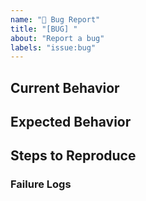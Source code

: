 ```yaml
---
name: "🐞 Bug Report"
title: "[BUG] "
about: "Report a bug"
labels: "issue:bug"
---
```


<!-- Please do your best to fill out all of the sections below! -->

<!-- It's important for us to know the context in which you experience this behavior. -->
<!-- Select 1 type from: https://github.com/wandering-inndex/seed-data/labels?q=type -->
<!-- Select 1 scope from: https://github.com/wandering-inndex/seed-data/labels?q=scope -->

## Current Behavior

<!-- What is the behavior that currently you experience? -->

## Expected Behavior

<!-- What is the behavior that you expect to happen? -->
<!-- Is this a regression? .i.e Did this used to be the behavior at one point?  -->

## Steps to Reproduce

<!-- Help us help you by making it easy for us to reproduce your issue! -->
<!-- This issue may not be prioritized if details are not provided to help us reproduce the issue. -->

### Failure Logs

<!-- Please include any relevant log snippets or files here. -->
